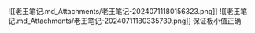 ![[老王笔记.md_Attachments/老王笔记-20240711180156323.png]]
![[老王笔记.md_Attachments/老王笔记-20240711180335739.png]]
保证极小值正确